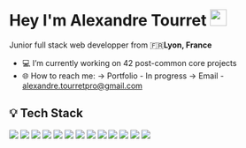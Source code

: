 # Hey I'm Alexandre Tourret <img src="https://media.giphy.com/media/hvRJCLFzcasrR4ia7z/giphy.gif" width="30px"/>

Junior full stack web developper from 🇫🇷**Lyon, France** 

- 💻 I’m currently working on 42 post-common core projects
- 🌐 How to reach me: 
      -> Portfolio - In progress
      -> Email - alexandre.tourretpro@gmail.com

## 💡 Tech Stack

<img src="https://img.shields.io/badge/HTML-E34F26?logo=HTML5&logoColor=white&style=flat" />
<img src="https://img.shields.io/badge/CSS-1572B6?logo=CSS3&logoColor=white&style=flat" />
<img src="https://img.shields.io/badge/JavaScript-F7DF1E?logo=javascript&logoColor=white&style=flat" />
<img src="https://img.shields.io/badge/React-61DAFB?logo=React&logoColor=white&style=flat" />
<img src="https://img.shields.io/badge/NestJS-E0234E?logo=NestJS&logoColor=white&style=flat" />
<img src="https://img.shields.io/badge/Typescript-3178C6?logo=typescript&logoColor=white&style=flat" />
<img src="https://img.shields.io/badge/PHP-777BB4?logo=PHP&logoColor=white&style=flat" />
<img src="https://img.shields.io/badge/MySQL-4479A1?logo=MySQL&logoColor=white&style=flat" />
<img src="https://img.shields.io/badge/PostgreSQL-4169E1?logo=PostgreSQL&logoColor=white&style=flat" />
<img src="https://img.shields.io/badge/C-A8B9CC?logo=C&logoColor=white&style=flat" />
<img src="https://img.shields.io/badge/C++-00599C?logo=C%2B%2B&logoColor=white&style=flat" />
<img src="https://img.shields.io/badge/Docker-2496ED?logo=docker&logoColor=white&style=flat" />
<img src="https://img.shields.io/badge/WordPress-21759B?logo=WordPress&logoColor=white&style=flat" />
